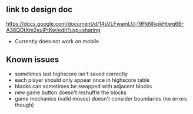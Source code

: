 ## link to design doc

https://docs.google.com/document/d/14sVLFwamLU-f9FkNIkpkHtwq6B-A38QDtXm2eulPtKw/edit?usp=sharing

- Currently does not work on mobile

## Known issues

- sometimes last highscore isn't saved correctly
- each player should only appear once in highscore table
- blocks can sometimes be swapped with adjacent blocks
- new game button doesn't reshuffle the blocks
- game mechanics (valid moves) doesn't consider boundaries (no errors though)
